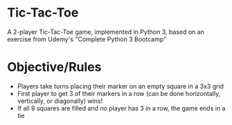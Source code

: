 # Tic-Tac-Toe
A 2-player Tic-Tac-Toe game, implemented in Python 3, based on an exercise from Udemy's "Complete Python 3 Bootcamp"

#  Objective/Rules
  - Players take turns placing their marker on an empty square in a 3x3 grid
  - First player to get 3 of their markers in a row (can be done horizontally, vertically, or diagonally) wins!
  - If all 9 squares are filled and no player has 3 in a row, the game ends in a tie
